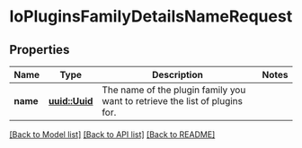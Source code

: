 # IoPluginsFamilyDetailsNameRequest

## Properties

Name | Type | Description | Notes
------------ | ------------- | ------------- | -------------
**name** | [**uuid::Uuid**](uuid::Uuid.md) | The name of the plugin family you want to retrieve the list of plugins for. | 

[[Back to Model list]](../README.md#documentation-for-models) [[Back to API list]](../README.md#documentation-for-api-endpoints) [[Back to README]](../README.md)


